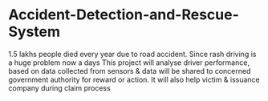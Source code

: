 # Accident-Detection-and-Rescue-System
1.5 lakhs people died every year due to road accident. Since rash driving is a huge problem now a days   This project will analyse driver performance, based on data collected from sensors &amp; data will be shared to concerned government authority for reward or action. It will also help victim &amp; issuance company during claim process
